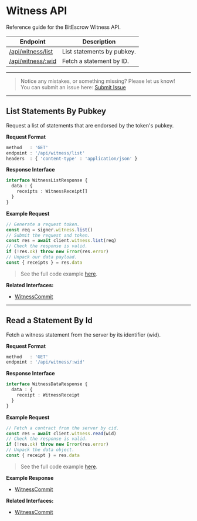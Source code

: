 # Witness API

Reference guide for the BitEscrow Witness API.

| Endpoint | Description |
|----------|-------------|
| [/api/witness/list](#list-statements-by-pubkey) | List statements by pubkey. |
| [/api/witness/:wid](#read-a-statement-by-id)    | Fetch a statement by ID.   |

---
> Notice any mistakes, or something missing? Please let us know!  
> You can submit an issue here: [Submit Issue](https://github.com/BitEscrow/escrow-core/issues/new/choose)

---

## List Statements By Pubkey

Request a list of statements that are endorsed by the token's pubkey.

**Request Format**

```ts
method   : 'GET'
endpoint : '/api/witness/list'
headers  : { 'content-type' : 'application/json' }
```

**Response Interface**

```ts
interface WitnessListResponse {
  data : {
    receipts : WitnessReceipt[]
  }
}
```

**Example Request**

```ts
// Generate a request token.
const req = signer.witness.list()
// Submit the request and token.
const res = await client.witness.list(req)
// Check the response is valid.
if (!res.ok) throw new Error(res.error)
// Unpack our data payload.
const { receipts } = res.data
```

> See the full code example [here](https://github.com/BitEscrow/escrow-core/tree/master/demo/api/witness/list.ts).

**Related Interfaces:**

- [WitnessCommit](../data/witness.md#witness-commit)


---

## Read a Statement By Id

Fetch a witness statement from the server by its identifier (wid).

**Request Format**

```ts
method   : 'GET'
endpoint : '/api/witness/:wid'
```

**Response Interface**

```ts
interface WitnessDataResponse {
  data : {
    receipt : WitnessReceipt
  }
}
```

**Example Request**

```ts
// Fetch a contract from the server by cid.
const res = await client.witness.read(wid)
// Check the response is valid.
if (!res.ok) throw new Error(res.error)
// Unpack the data object.
const { receipt } = res.data
```

> See the full code example [here](https://github.com/BitEscrow/escrow-core/tree/master/demo/api/witness/read.ts).

**Example Response**

- [WitnessCommit](../examples/witnesscommit.md)

**Related Interfaces:**

- [WitnessCommit](../data/witness.md#witness-commit)
